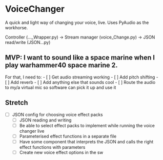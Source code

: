 # VoiceChanger
A quick and light way of changing your voice, live.
Uses PyAudio as the workhorse.

Controller (..._Wrapper.py) -> Stream manager (voice_Change.py) -> JSON read/write (JSON...py)

## MVP: I want to sound like a space marine when I play warhammer40 space marine 2.
  For that, I need to:
    - [ ] Get audio streaming working
    - [ ] Add pitch shifting
    - [ ] Add reverb
    - [ ] Add anything else that sounds cool
    - [ ] Route the audio to my/a virtual mic so software can pick it up and use it

## Stretch
 - [ ] JSON config for choosing voice effect packs
   - [ ] JSON reading and writing
   - [ ] Be able to select effect packs to implement while running the voice changer live
   - [ ] Parameterised effect functions in a separate file
   - [ ] Have some component that interprets the JSON and calls the right effect functions with parameters
   - [ ] Create new voice effect options in the sw

